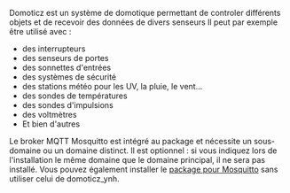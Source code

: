 Domoticz est un système de domotique permettant de controler différents objets et de recevoir des données de divers senseurs
Il peut par exemple être utilisé avec :

* des interrupteurs
* des senseurs de portes
* des sonnettes d'entrées
* des systèmes de sécurité
* des stations météo pour les UV, la pluie, le vent...
* des sondes de températures
* des sondes d'impulsions
* des voltmètres
* Et bien d'autres

Le broker MQTT Mosquitto est intégré au package et nécessite un sous-domaine ou un domaine distinct. Il est optionnel : si vous indiquez lors de l'installation le même domaine que le domaine principal, il ne sera pas installé.
Vous pouvez également installer le [package pour Mosquitto](https://github.com/YunoHost-Apps/mosquitto_ynh) sans utiliser celui de domoticz_ynh.


